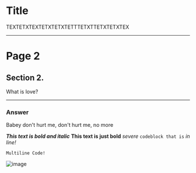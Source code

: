 # Title
TEXTETXTEXTETXTETXTETTTETXTTETXTETXTEX

---

# Page 2
## Section 2.
What is love?

---

### Answer
Babey don't hurt me, don't hurt me, no more

***This text is bold and italic***
**This text is just bold**
*severe*
`codeblock that is` *in line!*

```
Multiline Code!
```

![image](assets/winnerwind.png)
